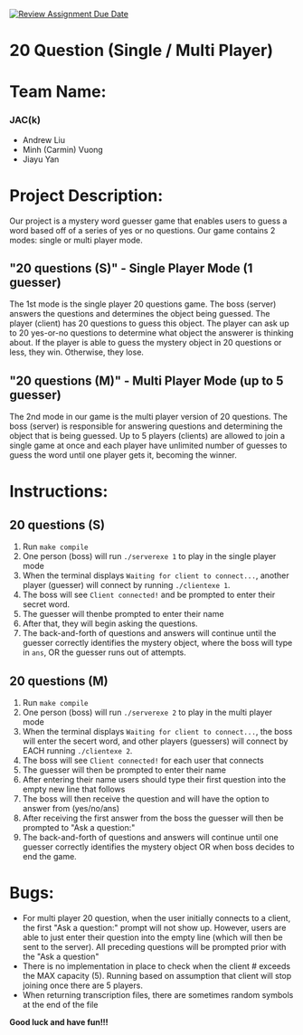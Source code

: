 [![Review Assignment Due Date](https://classroom.github.com/assets/deadline-readme-button-24ddc0f5d75046c5622901739e7c5dd533143b0c8e959d652212380cedb1ea36.svg)](https://classroom.github.com/a/SQs7pKlr)
# 20 Question (Single / Multi Player)

# Team Name:

### JAC(k)
- Andrew Liu
- Minh (Carmin) Vuong
- Jiayu Yan

# Project Description:

Our project is a mystery word guesser game that enables users to guess a word based off of a series of yes or no questions. Our game contains 2 modes: single or multi player mode.

## "20 questions (S)" - Single Player Mode (1 guesser)
The 1st mode is the single player 20 questions game. The boss (server) answers the questions and determines the object being guessed. The player (client) has 20 questions to guess this object. The player can ask up to 20 yes-or-no questions to determine what object the answerer is thinking about. If the player is able to guess the mystery object in 20 questions or less, they win. Otherwise, they lose.

## "20 questions (M)" - Multi Player Mode (up to 5 guesser)
The 2nd mode in our game is the multi player version of 20 questions. The boss (server) is responsible for answering questions and determining the object that is being guessed. Up to 5 players (clients) are allowed to join a single game at once and each player have unlimited number of guesses to guess the word until one player gets it, becoming the winner.

# Instructions:

## 20 questions (S)

1. Run `make compile`
2. One person (boss) will run `./serverexe 1` to play in the single player mode
3. When the terminal displays ``Waiting for client to connect...``, another player (guesser) will connect by running  `./clientexe 1`.
4. The boss will see `Client connected!` and be prompted to enter their secret word.
5. The guesser will thenbe prompted to enter their name
6. After that, they will begin asking the questions.
6. The back-and-forth of questions and answers will continue until the guesser correctly identifies the mystery object, where the boss will type in `ans`, OR the guesser runs out of attempts.

## 20 questions (M)
1. Run `make compile`
2. One person (boss) will run `./serverexe 2` to play in the multi player mode
3. When the terminal displays ``Waiting for client to connect...``, the boss will enter the secert word, and other players (guessers) will connect by EACH running  `./clientexe 2`.
4. The boss will see `Client connected!` for each user that connects
5. The guesser will then be prompted to enter their name
6. After entering their name users should type their first question into the empty new line that follows
7. The boss will then receive the question and will have the option to answer from (yes/no/ans)
8. After receiving the first answer from the boss the guesser will then be prompted to "Ask a question:"
6. The back-and-forth of questions and answers will continue until one guesser correctly identifies the mystery object OR when boss decides to end the game.

# Bugs:
- For multi player 20 question, when the user initially connects to a client, the first "Ask a question:" prompt will not show up. However, users are able to just enter their question into the empty line (which will then be sent to the server). All preceding questions will be prompted prior with the "Ask a question"
- There is no implementation in place to check when the client # exceeds the MAX capacity (5). Running based on assumption that client will stop joining once there are 5 players.
- When returning transcription files, there are sometimes random symbols at the end of the file



**Good luck and have fun!!!**
